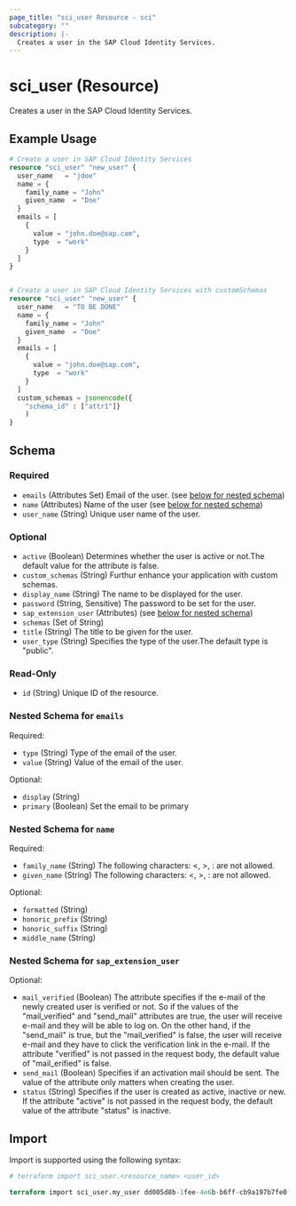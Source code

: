 ```yaml
---
page_title: "sci_user Resource - sci"
subcategory: ""
description: |-
  Creates a user in the SAP Cloud Identity Services.
---
```


# sci_user (Resource)

Creates a user in the SAP Cloud Identity Services.

## Example Usage

```terraform
# Create a user in SAP Cloud Identity Services
resource "sci_user" "new_user" {
  user_name   = "jdoe"
  name = {
    family_name = "John"
    given_name  = "Doe"
  }
  emails = [
    {
      value = "john.doe@sap.com",
      type  = "work"
    }
  ]
}


# Create a user in SAP Cloud Identity Services with customSchemas
resource "sci_user" "new_user" {
  user_name   = "TO BE DONE"
  name = {
    family_name = "John"
    given_name  = "Doe"
  }
  emails = [
    {
      value = "john.doe@sap.com",
      type  = "work"
    }
  ]
  custom_schemas = jsonencode({
    "schema_id" : ["attr1"]}
    )
}
```

<!-- schema generated by tfplugindocs -->
## Schema

### Required

- `emails` (Attributes Set) Email of the user. (see [below for nested schema](#nestedatt--emails))
- `name` (Attributes) Name of the user (see [below for nested schema](#nestedatt--name))
- `user_name` (String) Unique user name of the user.

### Optional

- `active` (Boolean) Determines whether the user is active or not.The default value for the attribute is false.
- `custom_schemas` (String) Furthur enhance your application with custom schemas.
- `display_name` (String) The name to be displayed for the user.
- `password` (String, Sensitive) The password to be set for the user.
- `sap_extension_user` (Attributes) (see [below for nested schema](#nestedatt--sap_extension_user))
- `schemas` (Set of String)
- `title` (String) The title to be given for the user.
- `user_type` (String) Specifies the type of the user.The default type is "public".

### Read-Only

- `id` (String) Unique ID of the resource.

<a id="nestedatt--emails"></a>
### Nested Schema for `emails`

Required:

- `type` (String) Type of the email of the user.
- `value` (String) Value of the email of the user.

Optional:

- `display` (String)
- `primary` (Boolean) Set the email to be primary


<a id="nestedatt--name"></a>
### Nested Schema for `name`

Required:

- `family_name` (String) The following characters: <, >, : are not allowed.
- `given_name` (String) The following characters: <, >, : are not allowed.

Optional:

- `formatted` (String)
- `honoric_prefix` (String)
- `honoric_suffix` (String)
- `middle_name` (String)


<a id="nestedatt--sap_extension_user"></a>
### Nested Schema for `sap_extension_user`

Optional:

- `mail_verified` (Boolean) The attribute specifies if the e-mail of the newly created user is verified or not. So if the values of the "mail_verified" and "send_mail" attributes are true, the user will receive e-mail and they will be able to log on. On the other hand, if the "send_mail" is true, but the "mail_verified" is false, the user will receive e-mail and they have to click the verification link in the e-mail. If the attribute "verified" is not passed in the request body, the default value of "mail_erified" is false.
- `send_mail` (Boolean) Specifies if an activation mail should be sent. The value of the attribute only matters when creating the user.
- `status` (String) Specifies if the user is created as active, inactive or new. If the attribute "active" is not passed in the request body, the default value of the attribute "status" is inactive.

## Import

Import is supported using the following syntax:

```terraform
# terraform import sci_user.<resource_name> <user_id>

terraform import sci_user.my_user dd005d8b-1fee-4e6b-b6ff-cb9a197b7fe0
```
